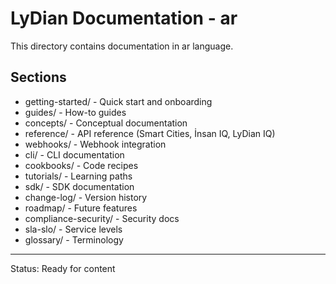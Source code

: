 # LyDian Documentation - ar

This directory contains documentation in ar language.

## Sections

- getting-started/ - Quick start and onboarding
- guides/ - How-to guides
- concepts/ - Conceptual documentation
- reference/ - API reference (Smart Cities, İnsan IQ, LyDian IQ)
- webhooks/ - Webhook integration
- cli/ - CLI documentation
- cookbooks/ - Code recipes
- tutorials/ - Learning paths
- sdk/ - SDK documentation
- change-log/ - Version history
- roadmap/ - Future features
- compliance-security/ - Security docs
- sla-slo/ - Service levels
- glossary/ - Terminology

---
Status: Ready for content
